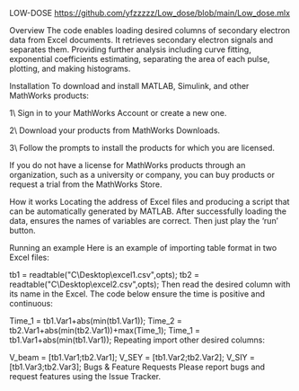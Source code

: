 LOW-DOSE
https://github.com/yfzzzzz/Low_dose/blob/main/Low_dose.mlx

Overview
The code enables loading desired columns of secondary electron data from Excel documents. It retrieves secondary electron signals and separates them. Providing further analysis including curve fitting, exponential coefficients estimating, separating the area of each pulse, plotting, and making histograms.

Installation
To download and install MATLAB, Simulink, and other MathWorks products:

1\ Sign in to your MathWorks Account or create a new one.

2\ Download your products from MathWorks Downloads.

3\ Follow the prompts to install the products for which you are licensed.

If you do not have a license for MathWorks products through an organization, such as a university or company, you can buy products or request a trial from the MathWorks Store.

How it works
Locating the address of Excel files and producing a script that can be automatically generated by MATLAB. After successfully loading the data, ensures the names of variables are correct. Then just play the ‘run’ button.

Running an example
Here is an example of importing table format in two Excel files:

tb1 = readtable("C\Desktop\excel1.csv",opts);
tb2 = readtable("C\Desktop\excel2.csv",opts);
Then read the desired column with its name in the Excel. The code below ensure the time is positive and continuous:

Time_1 = tb1.Var1+abs(min(tb1.Var1));
Time_2 = tb2.Var1+abs(min(tb2.Var1))+max(Time_1);
Time_1 = tb1.Var1+abs(min(tb1.Var1));
Repeating import other desired columns:

V_beam = [tb1.Var1;tb2.Var1];
V_SEY = [tb1.Var2;tb2.Var2];
V_SIY = [tb1.Var3;tb2.Var3];
Bugs & Feature Requests
Please report bugs and request features using the Issue Tracker.
